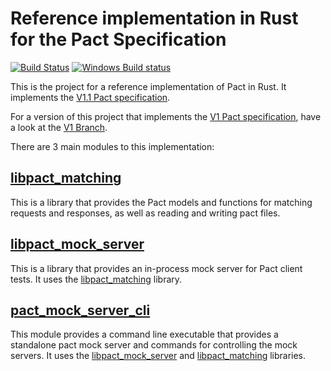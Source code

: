 # Reference implementation in Rust for the Pact Specification

[![Build Status](https://travis-ci.org/pact-foundation/pact-reference.svg?branch=master)](https://travis-ci.org/pact-foundation/pact-reference) [![Windows Build status](https://ci.appveyor.com/api/projects/status/bqlb7ny924lsu6yi?svg=true)](https://ci.appveyor.com/project/MichelBoudreau/pact-reference)

This is the project for a reference implementation of Pact in Rust. It implements the [V1.1 Pact specification](https://github.com/pact-foundation/pact-specification/tree/version-1.1).

For a version of this project that implements the [V1 Pact specification](https://github.com/pact-foundation/pact-specification/tree/version-1),
have a look at the [V1 Branch](https://github.com/pact-foundation/pact-reference/tree/v1-spec).

There are 3 main modules to this implementation:

## [libpact_matching](libpact_matching)

This is a library that provides the Pact models and functions for matching requests and responses, as well as reading
and writing pact files.

## [libpact_mock_server](libpact_mock_server)

This is a library that provides an in-process mock server for Pact client tests. It uses the [libpact_matching](libpact_matching)
library.

## [pact_mock_server_cli](pact_mock_server_cli)

This module provides a command line executable that provides a standalone pact mock server and commands for controlling
the mock servers. It uses the [libpact_mock_server](libpact_mock_server) and [libpact_matching](libpact_matching)
libraries.
